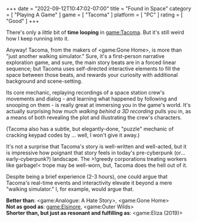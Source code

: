 +++
date = "2022-09-12T10:47:02-07:00"
title = "Found in Space"
category = [ "Playing A Game" ]
game = [ "Tacoma" ]
platform = [ "PC" ]
rating = [ "Good" ]
+++

There's only a <i>little</i> bit of <b>time looping</b> in <game:Tacoma>.  But it's still weird how I keep running into it.

Anyway!  Tacoma, from the makers of <game:Gone Home>, is more than "just another walking simulator."  Sure, it's a first-person narrative exploration game, and sure, the main story beats are in a forced linear sequence; but Tacoma uses self-directed interactive elements to fill the space between those beats, and rewards your curiosity with additional background and scene-setting.

Its core mechanic, replaying recordings of a space station crew's movements and dialog - and learning what happened by following and snooping on them - is really great at immersing you in the game's world.  It's actually surprising how much <i>walking behind a 3D recording</i> pulls you in, as a means of both revealing the plot and illustrating the crew's characters.

(Tacoma also has a subtle, but elegantly-done, "puzzle" mechanic of cracking keypad codes by ... well, I won't give it away.)

It's not a surprise that Tacoma's story is well-written and well-acted, but it is impressive how poignant that story feels in today's pre-cyberpunk (or... early-cyberpunk?) landscape.  The >!greedy corporations treating workers like garbage!< trope may be well-worn, but, Tacoma does the hell out of it.

Despite being a brief experience (2-3 hours), one could argue that Tacoma's real-time events and interactivity elevate it beyond a mere "walking simulator."  I, for example, would argue that.

<b>Better than</b>: <game:Analogue: A Hate Story>, <game:Gone Home>  
<b>Not as good as</b>: <game:Elsinore>, <game:Outer Wilds>  
<b>Shorter than, but just as resonant and fulfilling as</b>: <game:Eliza (2019)>
